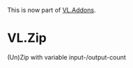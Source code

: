 This is now part of [VL.Addons](https://github.com/bj-rn/VL.Addons).

# VL.Zip
(Un)Zip with variable input-/output-count 
